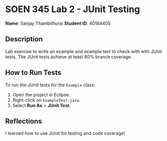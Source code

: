 # SOEN 345 Lab 2 - JUnit Testing

**Name**: Sanjay Thambithurai 
**Student ID**: 40184405 

## Description

Lab exercise to write an example and example test to check with with JUnit tests. The JUnit tests achieve at least 80% branch coverage.


## How to Run Tests

To run the JUnit tests for the `Example` class:
1. Open the project in Eclipse.
2. Right-click on `ExampleTest.java`.
3. Select **Run As** > **JUnit Test**.

## Reflections

I learned how to use JUnit for testing and code coverage!
